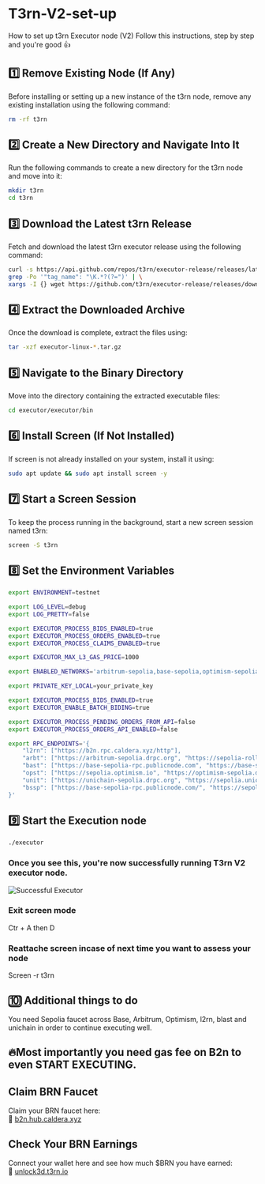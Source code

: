 # T3rn-V2-set-up
How to set up t3rn Executor node (V2)
Follow this instructions, step by step and you're good 👍


## 1️⃣ Remove Existing Node (If Any)  
Before installing or setting up a new instance of the t3rn node, remove any existing installation using the following command:  
```sh
rm -rf t3rn
```
## 2️⃣ Create a New Directory and Navigate Into It

Run the following commands to create a new directory for the t3rn node and move into it:
```sh
mkdir t3rn
cd t3rn
```
## 3️⃣ Download the Latest t3rn Release

Fetch and download the latest t3rn executor release using the following command:
```sh
curl -s https://api.github.com/repos/t3rn/executor-release/releases/latest | \
grep -Po '"tag_name": "\K.*?(?=")' | \
xargs -I {} wget https://github.com/t3rn/executor-release/releases/download/{}/executor-linux-{}.tar.gz
```
## 4️⃣ Extract the Downloaded Archive

Once the download is complete, extract the files using:
```sh
tar -xzf executor-linux-*.tar.gz
```

## 5️⃣ Navigate to the Binary Directory

Move into the directory containing the extracted executable files:
```sh
cd executor/executor/bin
```

## 6️⃣ Install Screen (If Not Installed)

If screen is not already installed on your system, install it using:
```sh
sudo apt update && sudo apt install screen -y
```
## 7️⃣ Start a Screen Session

To keep the process running in the background, start a new screen session named t3rn:
```sh
screen -S t3rn
```

## 8️⃣ Set the Environment Variables
```sh
export ENVIRONMENT=testnet
```

```sh
export LOG_LEVEL=debug
export LOG_PRETTY=false
```

```sh
export EXECUTOR_PROCESS_BIDS_ENABLED=true
export EXECUTOR_PROCESS_ORDERS_ENABLED=true
export EXECUTOR_PROCESS_CLAIMS_ENABLED=true
```

```sh
export EXECUTOR_MAX_L3_GAS_PRICE=1000
```

```sh
export ENABLED_NETWORKS='arbitrum-sepolia,base-sepolia,optimism-sepolia,unichain-sepolia,l2rn'
```

```sh
export PRIVATE_KEY_LOCAL=your_private_key
```

```sh
export EXECUTOR_PROCESS_BIDS_ENABLED=true
export EXECUTOR_ENABLE_BATCH_BIDING=true
```

```sh
export EXECUTOR_PROCESS_PENDING_ORDERS_FROM_API=false
export EXECUTOR_PROCESS_ORDERS_API_ENABLED=false
```

```sh
export RPC_ENDPOINTS='{
    "l2rn": ["https://b2n.rpc.caldera.xyz/http"],
    "arbt": ["https://arbitrum-sepolia.drpc.org", "https://sepolia-rollup.arbitrum.io/rpc"],
    "bast": ["https://base-sepolia-rpc.publicnode.com", "https://base-sepolia.drpc.org"],
    "opst": ["https://sepolia.optimism.io", "https://optimism-sepolia.drpc.org"],
    "unit": ["https://unichain-sepolia.drpc.org", "https://sepolia.unichain.org"],
    "bssp": ["https://base-sepolia-rpc.publicnode.com/", "https://sepolia.base.org"]
}'
```
## 9️⃣ Start the Execution node
```sh
./executor
```
### Once you see this, you're now successfully running T3rn V2 executor node.
![Successful Executor](image_url)

### Exit screen mode
Ctr + A then D

### Reattache screen incase of next time you want to assess your node
Screen -r t3rn

## 🔟 Additional things to do
You need Sepolia faucet across 
Base, Arbitrum, Optimism, l2rn, blast and unichain in order to continue executing well.

## 🔥Most importantly you need gas fee on B2n to even START EXECUTING.

## Claim BRN Faucet  

Claim your BRN faucet here:  
🔗 [b2n.hub.caldera.xyz](https://b2n.hub.caldera.xyz)  

## Check Your BRN Earnings  

Connect your wallet here and see how much $BRN you have earned:  
🔗 [unlock3d.t3rn.io](https://unlock3d.t3rn.io/)



